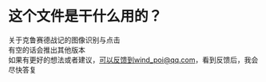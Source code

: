# 这个文件是干什么用的？


关于克鲁赛德战记的图像识别与点击</br>
有空的话会推出其他版本 </br>
如果有更好的想法或者建议，可以反馈到wind_poi@qq.com，看到反馈后，我会尽快答复 </br>






